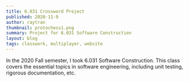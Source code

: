 ```yaml
---
title: 6.031 Crossword Project
published: 2020-11-9
author: raytran
thumbnail: protochess1.png
summary: Project for 6.031 Software Construction
layout: blog
tags: classwork, multiplayer, website
---
```



In the 2020 Fall semester, I took 6.031 Software Construction. This class covers the essential topics in software engineering, including unit testing, rigorous documentation, etc. 

